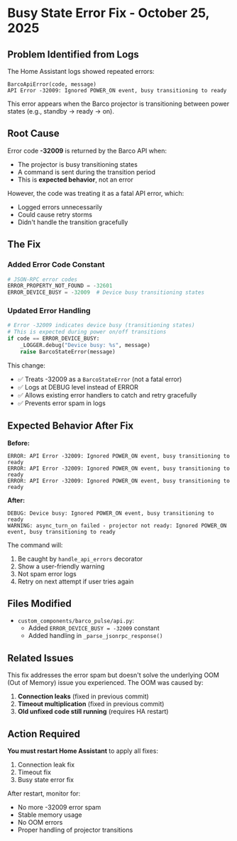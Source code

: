 # Busy State Error Fix - October 25, 2025

## Problem Identified from Logs

The Home Assistant logs showed repeated errors:

```
BarcoApiError(code, message)
API Error -32009: Ignored POWER_ON event, busy transitioning to ready
```

This error appears when the Barco projector is transitioning between power states (e.g., standby → ready → on).

## Root Cause

Error code **-32009** is returned by the Barco API when:
- The projector is busy transitioning states
- A command is sent during the transition period
- This is **expected behavior**, not an error

However, the code was treating it as a fatal API error, which:
- Logged errors unnecessarily
- Could cause retry storms
- Didn't handle the transition gracefully

## The Fix

### Added Error Code Constant

```python
# JSON-RPC error codes
ERROR_PROPERTY_NOT_FOUND = -32601
ERROR_DEVICE_BUSY = -32009  # Device busy transitioning states
```

### Updated Error Handling

```python
# Error -32009 indicates device busy (transitioning states)
# This is expected during power on/off transitions
if code == ERROR_DEVICE_BUSY:
    _LOGGER.debug("Device busy: %s", message)
    raise BarcoStateError(message)
```

This change:
- ✅ Treats -32009 as a `BarcoStateError` (not a fatal error)
- ✅ Logs at DEBUG level instead of ERROR
- ✅ Allows existing error handlers to catch and retry gracefully
- ✅ Prevents error spam in logs

## Expected Behavior After Fix

**Before:**
```
ERROR: API Error -32009: Ignored POWER_ON event, busy transitioning to ready
ERROR: API Error -32009: Ignored POWER_ON event, busy transitioning to ready
ERROR: API Error -32009: Ignored POWER_ON event, busy transitioning to ready
```

**After:**
```
DEBUG: Device busy: Ignored POWER_ON event, busy transitioning to ready
WARNING: async_turn_on failed - projector not ready: Ignored POWER_ON event, busy transitioning to ready
```

The command will:
1. Be caught by `handle_api_errors` decorator
2. Show a user-friendly warning
3. Not spam error logs
4. Retry on next attempt if user tries again

## Files Modified

- `custom_components/barco_pulse/api.py`:
  - Added `ERROR_DEVICE_BUSY = -32009` constant
  - Added handling in `_parse_jsonrpc_response()`

## Related Issues

This fix addresses the error spam but doesn't solve the underlying OOM (Out of Memory) issue you experienced. The OOM was caused by:

1. **Connection leaks** (fixed in previous commit)
2. **Timeout multiplication** (fixed in previous commit)
3. **Old unfixed code still running** (requires HA restart)

## Action Required

**You must restart Home Assistant** to apply all fixes:
1. Connection leak fix
2. Timeout fix
3. Busy state error fix

After restart, monitor for:
- No more -32009 error spam
- Stable memory usage
- No OOM errors
- Proper handling of projector transitions
